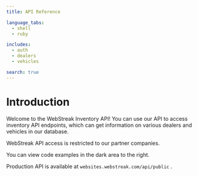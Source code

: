 ```yaml
---
title: API Reference

language_tabs:
  - shell
  - ruby

includes:
  - auth
  - dealers
  - vehicles

search: true
---
```


# Introduction

Welcome to the WebStreak Inventory API! You can use our API to access inventory API endpoints, which can get information on various dealers and vehicles in our database.

<aside class="notice">
WebStreak API access is restricted to our partner companies.
</aside>

You can view code examples in the dark area to the right.

Production API is available at `websites.webstreak.com/api/public` .


